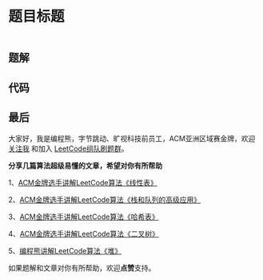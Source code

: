 # 题目标题

<p align="center">
  <a href="https://mp.weixin.qq.com/s/TsTcCDboXwnTnUeIW3Zg9Q"><img src="https://img.shields.io/badge/LeetCode组队刷题群-blueviolet" alt=""></a>
</p>

## 题解



## 代码





## 最后

大家好，我是编程熊，字节跳动、旷视科技前员工，ACM亚洲区域赛金牌，欢迎 [关注我](https://leetcode-cn.com/u/bianchengxiong/) 和加入 [LeetCode组队刷题群](https://mp.weixin.qq.com/s/TsTcCDboXwnTnUeIW3Zg9Q)。 



**分享几篇算法超级易懂的文章，希望对你有所帮助**

1、[ACM金牌选手讲解LeetCode算法《线性表》](https://mp.weixin.qq.com/s/qwaYOFIksFVqZtA_nisl6g)

2、[ACM金牌选手讲解LeetCode算法《栈和队列的高级应用》](https://mp.weixin.qq.com/s/I3DQOUmABmWav4nrAiI3Fg)

3、[ACM金牌选手讲解LeetCode算法《哈希表》](https://mp.weixin.qq.com/s/af4gvYURUoCTfsyzsI9Www)

4、[ACM金牌选手讲解LeetCode算法《二叉树》](https://mp.weixin.qq.com/s/8AcRNQS0Nno2_fU6kMtZeQ)

5、[编程熊讲解LeetCode算法《堆》](https://mp.weixin.qq.com/s/ggd42G_QJ6I43F-vXSbpdA) 



如果题解和文章对你有所帮助，欢迎**点赞**支持。